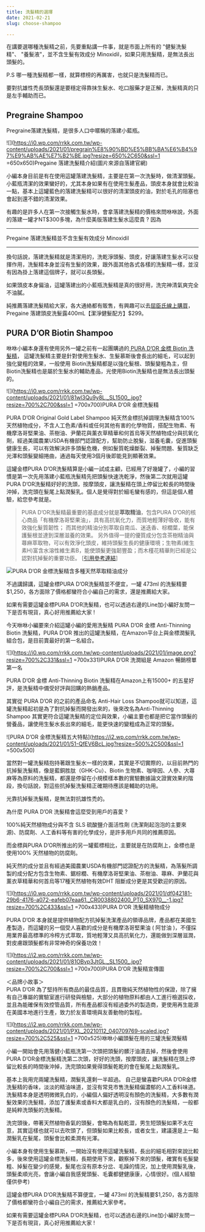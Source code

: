 ```yaml
---
title: 洗髮精的選擇
date: 2021-02-21
slug: choose-shampoo

---
```

在講要選哪種洗髮精之前，先要重點講一件事，就是市面上所有的 "健髮洗髮精"、 "養髮液"，並不含生髮有效成分 Minoxidil，如果只用洗髮精，是無法長出頭髮的。

P.S 哪一種洗髮精都一樣，就算標榜的再厲害，也就只是洗髮精而已。

要對抗雄性禿長頭髮還是要穩定得靠抹生髮水、吃口服藥才是正解，洗髮精真的只是左手輔助而已。

## Pregraine Shampoo

Pregraine落建洗髮精，是很多人口中暱稱的落建小藍瓶。

!\[\](https://i0.wp.com/rrkk.com.tw/wp-content/uploads/2021/01/pregrain%E8%90%BD%E5%BB%BA%E6%B4%97%E9%AB%AE%E7%B2%BE.jpg?resize=650%2C650&ssl=1 =650x650)Pregaine 落建洗髮精介紹(圖片來源自落建官網)

小編本身目前是有在使用這罐落建洗髮精，主要是在第一次洗髮時，做清潔頭髮。小藍瓶清潔的效果蠻好的，尤其本身如果有在使用生髮產品，頭皮本身就會比較油一點，基本上這罐藍色的落建洗髮精可以很好的清潔頭皮的油，對於毛孔的阻塞也會起到還不錯的清潔效果。

有趣的是許多人在第一次接觸生髮水時，會拿落建洗髮精的價格來問咻咻說，外面的落建一罐才NT$300多塊，為什麼美版落建生髮水這麼貴 ? 因為

***

Pregaine 落建洗髮精並不含生髮有效成分 Minoxidil

***

換句話說，落建洗髮精就是清潔用的，洗乾淨頭髮、頭皮，好讓落建生髮水可以發揮作用，洗髮精本身並沒有生髮的效果，跟外面其他各式各樣的洗髮精一樣，並沒有因為掛上落建這個牌子，就可以長頭髮。

如果頭皮本身偏油，這罐落建出的小藍瓶洗髮精是真的很好用，洗完神清氣爽完全不油膩。

純推薦落建洗髮精給大家，各大通絡都有販售，有興趣可以去[屈臣氏線上購買](https://easymall.co/2mdRn)，Pregaine 落建頭皮洗髮露400mL【潔淨健髮配方】$299。

## PURA D’OR Biotin Shampoo

咻咻小編本身還有使用另外一罐之前有一起團購過的[ PURA D’OR 金標 Biotin 洗髮精](http://2020%E7%BE%8E%E5%9C%8B%E4%BA%9E%E9%A6%AC%E9%81%9C%E8%B3%A3%E6%9C%80%E5%A5%BD%E7%9A%84%E6%8A%97%E6%8E%89%E9%AB%AE%E6%B4%97%E9%AB%AE%E7%B2%BE%20-%20pura%20d%E2%80%99or%20%E9%87%91%E6%A8%99%E6%B4%97%E9%AB%AE%E7%B2%BE/)， 這罐洗髮精主要是針對使用生髮水、生髮慕斯後會長出的細毛，可以起到強化變粗的效果，一般使用 Biotin洗髮精都是以強化髮根、頭髮變粗為主，但 Biotin洗髮精也是屬於生髮水的輔助產品，光使用Biotin洗髮精也是無法長出頭髮的。

!\[\](https://i0.wp.com/rrkk.com.tw/wp-content/uploads/2021/01/81wl3Qu9y8L._SL1500_.jpg?resize=700%2C700&ssl=1 =700x700)PURA D’OR 金標洗髮精

PURA D’OR Original Gold Label Shampoo 純天然金標抗掉調理洗髮精含100%天然植物成分，不含人工色素/香料或任何其他有害的化學物質，搭配生物素、有機摩洛哥堅果油、茶樹油、尹蘭花與薰衣草精華和何首烏等天然植物成分與抗氧化劑，經過美國農業USDA有機部門認證配方，幫助防止脫髮，滋養毛囊，促進頭髮健康生長，可以有效解決許多頭髮危機，例如髮質乾燥斷裂、掉髮問題、髮質缺乏光澤和頭髮變細捲曲，通過每天使用3個月後即能見到顯著效果。

這罐金標PURA D’OR洗髮精算是小編一試成主顧，已經用了好幾罐了，小編的習慣是第一次先用落建小藍瓶洗髮精先把頭髮快速洗乾淨，然後第二次就用這罐PURA D’OR洗髮精好好的洗頭，按摩頭皮，讓洗髮精在頭上停留比較長的時間後沖掉，洗完頭在髮尾上點潤髮乳。個人是覺得對於細毛蠻有感的，但這是個人體驗，給您參考就是。

> PURA D’OR洗髮精最重要的基底成分就是**萃取精油**，包含PURA D’OR的核心商品「有機摩洛哥堅果油」，具有高抗氧化力，而質地輕薄好吸收，能有效強化髮質韌性； 而其他的精油分別萃取自南瓜、迷迭香、棕櫚葉，能保護髮根並達到深層滋養的效果。 另外值得一提的優質成分包含茶樹精油與蕁麻萃取物，可以有效淨化頭皮，維持頭髮生長的健康環境；生物素(維生素H)富含水溶性維生素B，能使頭髮更強韌豐盈；而木槿花精華則已經是公認對抗掉髮的重要功臣。 \[[引用參考連結](https://www.buyandship.com.tw/blog/2018/06/15/%E3%80%90pura-dor%E3%80%91%E9%87%91%E6%A8%99%E7%B4%94%E5%A4%A9%E7%84%B6%E6%8A%97%E6%8E%89%E8%AA%BF%E7%90%86%E6%B4%97%E9%AB%AE%E7%B2%BE-%E7%BE%8E%E5%9C%8B%E4%BA%9E%E9%A6%AC%E9%81%9C%E7%B6%B2/)\]

![](https://i2.wp.com/www.buyandship.com.tw/contents/uploads/2018/06/image4-44.png?w=700&ssl=1)PURA D’OR 金標洗髮精含多種天然萃取精油成分

不過講歸講，這罐金標PURA D’OR洗髮精並不便宜，一罐 473ml 的洗髮精要$1,250，各方面除了價格都蠻符合小編自己的需求，還是推薦給大家。

如果有需要這罐金標PURA D’OR洗髮精，也可以透過右邊的Line加小編好友問一下是否有現貨，真心好用推薦給大家 !

今天咻咻小編要來介紹這罐小編的愛用洗髮精 PURA D’OR 金標 Anti-Thinning Biotin 洗髮精，PURA D’OR 推出的這罐洗髮精，在Amazon平台上與金標潤髮乳組合包，是目前賣最好的第一名組合。

![](https://i0.wp.com/rrkk.com.tw/wp-content/uploads/2021/01/image.png?resize=700%2C331&ssl=1 =700x331)PURA D’OR 洗潤組是 Amazon 暢銷榜單第一名

PURA D’OR 金標 Anti-Thinning Biotin 洗髮精在Amazon上有15000+ 的五星好評，是洗髮精中備受好評與回購的熱銷產品。

其實從 PURA D’OR 的之前的產品命名 Anti-Hair Loss Shampoo就可以知道，這罐洗髮精起初是為了對抗掉髮而開發出來的，後來改名為Anti-Thinning Shampoo 其實更符合這罐洗髮精的定位與效果，小編主要也都是把它當作頭髮的營養品，讓使用生髮水長出來的細毛，能更快速的變粗成為正常的頭髮。

![PURA D’OR 金標洗髮精五大特點](https://i2.wp.com/rrkk.com.tw/wp-content/uploads/2021/01/51-QfEV6BcL.jpg?resize=500%2C500&ssl=1 =500x500)

當然對一罐洗髮精抱持著跟生髮水一樣的效果，其實是不切實際的，以目前熱門的抗掉髮洗髮精，像是藍銅胜肽（GHK-Cu）、Biotin 生物素、咖啡因、人參、大蕁麻等為原料的洗髮精，都還是停留在小規模樣本數的實驗數據論文證實效果的階段，換句話說，對這些抗掉髮洗髮精正確期待應該是輔助的功用。

光靠抗掉髮洗髮精，是無法對抗雄性禿的。

為什麼 PURA D’OR 洗髮精會這麼受到用戶的喜愛 ?

100%純天然植物成分與不含 SLS 硫酸鹽介面活性劑 (洗潔劑起泡泡的主要來源)、防腐劑、人工香料等有害的化學成分，是許多用戶共同的推薦原因。

而金標與PURA D’OR所推出的另一罐藍標相比，主要就是在防腐劑上，金標也是使用100% 天然植物的防腐劑。

純天然的成分並且有經過美國農業USDA有機部門認證配方的洗髮精，為落髮所調製的成分配方包含生物素、鋸棕櫚、有機摩洛哥堅果油、茶樹油、蕁麻、尹蘭花與薰衣草精華和何首烏等17種天然植物有效DHT 阻斷成分更是其受歡迎的原因。

![](https://i0.wp.com/rrkk.com.tw/wp-content/uploads/2021/01/df042181-29b6-4176-a072-eafeb07eaa61._CR0038802400_PT0_SX970__-1.jpg?resize=700%2C433&ssl=1 =700x433)PURA D’OR 洗髮精植物成分

PURA D’OR 本身就是提供植物配方抗掉髮洗潔產品的領導品牌，產品都在美國生產製造，而這罐的另一個受人喜歡的成分是有機摩洛哥堅果油 ( 阿甘油 )，不僅採用業界最高標準的冷榨方式萃取，質地輕薄又具高抗氧化力，還能做到深層滋潤，對皮膚跟頭髮都有非常神奇的保養功效！

![](https://i2.wp.com/rrkk.com.tw/wp-content/uploads/2021/01/81OBvp3JtGL._SL1500_.jpg?resize=700%2C700&ssl=1 =700x700)PURA D’OR 洗髮精宣傳圖

＜品牌小故事＞  
PURA D’OR 為了堅持所有商品的最佳品質，且貫徹純天然植物性的保證，除了擁有自己專屬的實驗室進行研發與檢驗，大部分的植物原料都由人工進行檢選採收，並且為能確保有效控管品質，所有產品都沒有經過委外的製造商，更使用再生能源在美國本地進行生產，致力於友善環境與友善動物的製程。

![](https://i2.wp.com/rrkk.com.tw/wp-content/uploads/2021/01/PXL_20210112_040709769-scaled.jpg?resize=700%2C525&ssl=1 =700x525)咻咻小編頭髮在用的三罐洗髮潤髮精

小編一開始會先用落健小藍瓶洗第一次頭把頭髮的髒汙油漬去掉，然後會使用PURA D’OR金標洗髮精洗第二次頭，好好的洗頭，按摩頭皮，讓洗髮精在頭上停留比較長的時間後沖掉，洗完頭如果覺得頭髮乾乾的會在髮尾上點潤髮乳。

基本上我用完兩罐洗髮精，潤髮乳還剩一半超過。 自己是蠻喜歡PURA D’OR金標洗髮精的香味，淡淡的精油味道，並沒有常見市售洗髮精偏濃郁的人工香料味道。洗髮精本身是透明微微乳白的，小編個人偏好透明沒有顏色的洗髮精，大多數有潤髮效果的洗髮精，添加了護髮素或香料大都是乳白的，沒有顏色的洗髮精，一般都是純粹洗頭髮的洗髮精。

洗完頭後，帶著天然植物香氣的頭髮，會略為有點乾澀，男生短頭髮如果不太在意，其實這樣也就可以去吹頭了，但頭髮如果比較長，或者女生，建議還是上一點潤髮乳在髮尾，頭髮會比較柔潤有光澤。

小編本身有使用生髮慕斯，一開始沒有使用這罐洗髮精，長出的細毛相對來說比較多，後來使用這罐金標洗髮精，長期使用下來，觀察掉下來的頭髮，確實有毛髮變粗、掉髮在變少的感覺，髮尾也沒有原本分岔、毛躁的情況，加上使用潤髮乳後，頭髮柔順光亮，會讓小編自我感覺頭髮、毛囊都健健康康，心情很好。(個人經驗僅供參考)

這罐金標PURA D’OR洗髮精不算便宜，一罐 473ml 的洗髮精要$1,250，各方面除了價格都蠻符合小編自己的需求，推薦給大家參考。

如果有需要這罐金標PURA D’OR洗髮精，也可以透過右邊的Line加小編好友問一下是否有現貨，真心好用推薦給大家 !